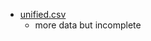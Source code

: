 
- [unified.csv](https://github.com/khaeru/gb2260/blob/master/gb2260/data/unified.csv)
    - more data but incomplete